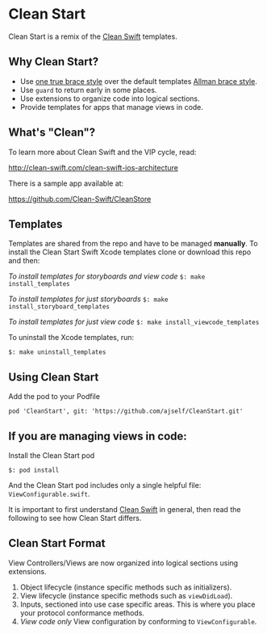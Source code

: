 # Clean Start

Clean Start is a remix of the [Clean Swift](http://clean-swift.com/) templates.

## Why Clean Start?

* Use [one true brace style](https://en.wikipedia.org/wiki/Indentation_style#Variant:_1TBS_.28OTBS.29) over the default templates [Allman brace style](https://en.wikipedia.org/wiki/Indentation_style#Allman_style).
* Use `guard` to return early in some places. 
* Use extensions to organize code into logical sections.
* Provide templates for apps that manage views in code.

## What's "Clean"?

To learn more about Clean Swift and the VIP cycle, read:

http://clean-swift.com/clean-swift-ios-architecture

There is a sample app available at:

https://github.com/Clean-Swift/CleanStore

## Templates

Templates are shared from the repo and have to be managed **manually**. To install the Clean Start Swift Xcode templates clone or download this repo and then:

*To install templates for storyboards and view code*
`$: make install_templates`

*To install templates for just storyboards*
`$: make install_storyboard_templates`

*To install templates for just view code*
`$: make install_viewcode_templates`

To uninstall the Xcode templates, run:

`$: make uninstall_templates`

## Using Clean Start

Add the pod to your Podfile

`pod 'CleanStart', git: 'https://github.com/ajself/CleanStart.git'`

## If you are managing views in code:

Install the Clean Start pod

`$: pod install`

And the Clean Start pod includes only a single helpful file: `ViewConfigurable.swift`.

It is important to first understand [Clean Swift](http://clean-swift.com/clean-swift-ios-architecture) in general, then read the following to see how Clean Start differs.

## Clean Start Format

View Controllers/Views are now organized into logical sections using extensions.
  1. Object lifecycle (instance specific methods such as initializers).
  1. View lifecycle (instance specific methods such as `viewDidLoad`).
  1. Inputs, sectioned into use case specific areas. This is where you place your protocol conformance methods.
  1. *View code only* View configuration by conforming to `ViewConfigurable`.
